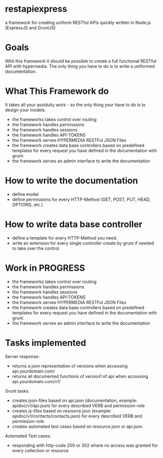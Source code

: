restapiexpress
=
a framework for creating uniform RESTful APIs quickly written in Node.js (ExpressJS and GruntJS)

Goals
=
Whit this framework it should be possible to create a full functional RESTful API with hypermedia.
The only thing you have to do is to write a uniformed documentation.

What This Framework do
=
It takes all your assiduity work - so the only thing your have to do is to design your models.
- the frameworks takes control over routing
- the framework handles permissions
- the framework handles sessions
- the framework handles API-TOKENS
- the framework serves HYPERMEDIA RESTFul JSON Files
- the framework creates data base controllers based on predefined templates for every request you have defined in the documentation with grunt.
- the framework serves an admin interface to write the documentation

How to write the documentation
=
- define model
- define permissions for every HTTP-Method (GET, POST, PUT, HEAD, OPTIONS, etc.)

How to write data base controller 
=
- define a template for every HTTP-Method you need.
- write an extension for every single controller create by grunt if needed to take over the control.

Work in PROGRESS
=
- the frameworks takes control over routing
- the framework handles permissions
- the framework handles sessions
- the framework handles API-TOKENS
- the framework serves HYPERMEDIA RESTFul JSON Files
- the framework creates data base controllers based on predefined templates for every request you have defined in the documentation with grunt.
- the framework serves an admin interface to write the documentation

Tasks implemented
=
Server response:
- returns a json representation of versions when accessing api.yourdomain.com/
- returns all documented functions of version1 of api when accessing api.yourdomain.com/v1/

Grunt tasks:
- creates json-files based on api.json (documentation, example: apidoc/v1/api.json) for every described VERB and permission-role
- creates js-files based on resource.json (example: apidoc/v1/contacts/contacts.json) for every described VERB and permission-role
- creates automated test cases based on resource.json or api.json.

Automated Test cases:
- responding with http-code 200 or 302 where no access was granted for every collection or resource
